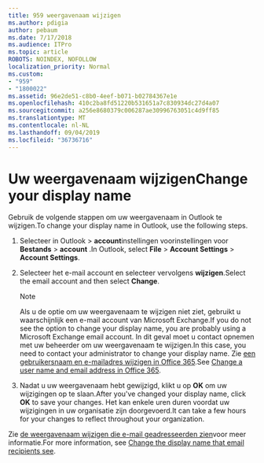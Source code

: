 ```yaml
---
title: 959 weergavenaam wijzigen
ms.author: pdigia
author: pebaum
ms.date: 7/17/2018
ms.audience: ITPro
ms.topic: article
ROBOTS: NOINDEX, NOFOLLOW
localization_priority: Normal
ms.custom:
- "959"
- "1800022"
ms.assetid: 96e2de51-c8b0-4eef-b071-b02784367e1e
ms.openlocfilehash: 410c2ba8fd51220b531651a7c830934dc27d4a07
ms.sourcegitcommit: a256e8680379c006287ae30996763051c4d9ff85
ms.translationtype: MT
ms.contentlocale: nl-NL
ms.lasthandoff: 09/04/2019
ms.locfileid: "36736716"
---
```

# <a name="change-your-display-name"></a><span data-ttu-id="d588d-102">Uw weergavenaam wijzigen</span><span class="sxs-lookup"><span data-stu-id="d588d-102">Change your display name</span></span>
  
<span data-ttu-id="d588d-103">Gebruik de volgende stappen om uw weergavenaam in Outlook te wijzigen.</span><span class="sxs-lookup"><span data-stu-id="d588d-103">To change your display name in Outlook, use the following steps.</span></span>
  
1. <span data-ttu-id="d588d-104">Selecteer in Outlook \> **account**instellingen voorinstellingen voor **Bestands** \> **account** .</span><span class="sxs-lookup"><span data-stu-id="d588d-104">In Outlook, select **File** \> **Account Settings** \> **Account Settings**.</span></span>

2. <span data-ttu-id="d588d-105">Selecteer het e-mail account en selecteer vervolgens **wijzigen**.</span><span class="sxs-lookup"><span data-stu-id="d588d-105">Select the email account and then select **Change**.</span></span>

    > [!NOTE]
    > <span data-ttu-id="d588d-106">Als u de optie om uw weergavenaam te wijzigen niet ziet, gebruikt u waarschijnlijk een e-mail account van Microsoft Exchange.</span><span class="sxs-lookup"><span data-stu-id="d588d-106">If you do not see the option to change your display name, you are probably using a Microsoft Exchange email account.</span></span> <span data-ttu-id="d588d-107">In dit geval moet u contact opnemen met uw beheerder om uw weergavenaam te wijzigen.</span><span class="sxs-lookup"><span data-stu-id="d588d-107">In this case, you need to contact your administrator to change your display name.</span></span> <span data-ttu-id="d588d-108">Zie [een gebruikersnaam en e-mailadres wijzigen in Office 365](https://docs.microsoft.com/office365/admin/add-users/change-a-user-name-and-email-address).</span><span class="sxs-lookup"><span data-stu-id="d588d-108">See [Change a user name and email address in Office 365](https://docs.microsoft.com/office365/admin/add-users/change-a-user-name-and-email-address).</span></span>
  
3. <span data-ttu-id="d588d-109">Nadat u uw weergavenaam hebt gewijzigd, klikt u op **OK** om uw wijzigingen op te slaan.</span><span class="sxs-lookup"><span data-stu-id="d588d-109">After you've changed your display name, click **OK** to save your changes.</span></span> <span data-ttu-id="d588d-110">Het kan enkele uren duren voordat uw wijzigingen in uw organisatie zijn doorgevoerd.</span><span class="sxs-lookup"><span data-stu-id="d588d-110">It can take a few hours for your changes to reflect throughout your organization.</span></span>

<span data-ttu-id="d588d-111">Zie [de weergavenaam wijzigen die e-mail geadresseerden zien](https://support.office.com/article/2b53331a-ba2a-4803-88dc-ac9fe376c8a9.aspx)voor meer informatie.</span><span class="sxs-lookup"><span data-stu-id="d588d-111">For more information, see [Change the display name that email recipients see](https://support.office.com/article/2b53331a-ba2a-4803-88dc-ac9fe376c8a9.aspx).</span></span>
  